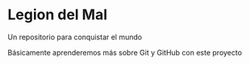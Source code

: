 # Legion del Mal
Un repositorio para conquistar el mundo

Básicamente aprenderemos más sobre Git y GitHub con este proyecto






